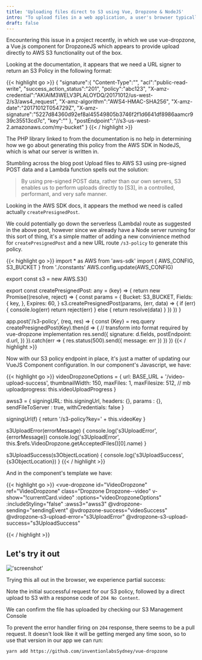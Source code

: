 ```yaml
---
title: 'Uploading files direct to S3 using Vue, Dropzone & NodeJS'
intro: "To upload files in a web application, a user's browser typically uploads directly to an application server. This approach comes with a variety of problems such as server timeouts, memory limitations and bandwidth costs associated with double-handling the file."
draft: false
---
```


Encountering this issue in a project recently, in which we use vue-dropzone, a Vue.js component for DropzoneJS which appears to provide upload directly to AWS S3 functionality out of the box.

Looking at the documentation, it appears that we need a URL signer to return an S3 Policy in the following format:

{{< highlight go >}}
{
   "signature":{
      "Content-Type":"",
      "acl":"public-read-write",
      "success_action_status":"201",
      "policy":"abc123",
      "X-amz-credential":"AKIAIM3WELV3PLALOYDQ\/20171012\/us-west-2\/s3\/aws4_request",
      "X-amz-algorithm":"AWS4-HMAC-SHA256",
      "X-amz-date":"20171012T054729Z",
      "X-amz-signature":"5227d84360d92ef8al45549805b3746f2f1d6641df8986aamcr939c35513cd7c",
      "key":""
   },
   "postEndpoint":"\/\/s3-us-west-2.amazonaws.com\/my-bucket"
}
{{< / highlight >}}

The PHP library linked to from the documentation is no help in determining how we go about generating this policy from the AWS SDK in NodeJS, which is what our server is written in.

Stumbling across the blog post Upload files to AWS S3 using pre-signed POST data and a Lambda function spells out the solution:

> By using pre-signed POST data, rather than our own servers, S3 enables us to perform uploads directly to [S3], in a controlled, performant, and very safe manner.

Looking in the AWS SDK docs, it appears the method we need is called actually `createPresignedPost`.

We could potentially go down the serverless (Lambda) route as suggested in the above post, however since we already have a Node server running for this sort of thing, it's a simple matter of adding a new convinience method for `createPresignedPost` and a new URL route `/s3-policy` to generate this policy.

{{< highlight go >}}
import * as AWS from 'aws-sdk'
import { AWS_CONFIG, S3_BUCKET } from './constants'
AWS.config.update(AWS_CONFIG)

export const s3 = new AWS.S3()

export const createPresignedPost: any = (key) => {
  return new Promise((resolve, reject) => {
    const params = {
      Bucket: S3_BUCKET,
      Fields: {
        key,
      },
      Expires: 60,
    }
    s3.createPresignedPost(params, (err, data) => {
      if (err) {
        console.log(err)
        return reject(err)
      } else {
        return resolve(data)
      }
    })
  })
}

app.post('/s3-policy', (req, res) => {
  const {Key} = req.query
  createPresignedPost(Key).then(d => {
    // transform into format required by vue-dropzone implementation
    res.send({
      signature: d.fields,
      postEndpoint: d.url,
    })
  }).catch(err => {
    res.status(500).send({ message: err })
  })
})
{{< / highlight >}}

Now with our S3 policy endpoint in place, it's just a matter of updating our VueJS Component configuration. In our component's Javascript, we have:

{{< highlight go >}}
videoDropzoneOptions = {
  url: BASE_URL + '/video-upload-success',
  thumbnailWidth: 150,
  maxFiles: 1,
  maxFilesize: 512, // mb
  uploadprogress: this.videoUploadProgress
}

awss3 = {
  signingURL: this.signingUrl,
  headers: {},
  params : {},
  sendFileToServer : true,
  withCredentials: false
}

signingUrl(f) {
  return '/s3-policy?key=' + this.videoKey
}

s3UploadError(errorMessage) {
  console.log('s3UploadError', {errorMessage})
  console.log('s3UploadError', this.$refs.VideoDropzone.getAcceptedFiles()[0].name)
}

s3UploadSuccess(s3ObjectLocation) {
  console.log('s3UploadSuccess', {s3ObjectLocation})
}
{{< / highlight >}}

And in the component's template we have:


{{< highlight go >}}
<vue-dropzone
   id="VideoDropzone"
   ref="VideoDropzone"
   class="Dropzone Dropzone--video"
   v-show="!currentCard.video"
   :options="videoDropzoneOptions"
   :includeStyling="false"
   :awss3="awss3"
   @vdropzone-sending="sendingEvent"
   @vdropzone-success="videoSuccess"
   @vdropzone-s3-upload-error="s3UploadError"
   @vdropzone-s3-upload-success="s3UploadSuccess"
></vue-dropzone>
{{< / highlight >}}

## Let's try it out

!['screenshot'](/upload-s3.png)

Trying this all out in the browser, we experience partial success:

Note the initial successful request for our S3 policy, followed by a direct upload to S3 with a response code of `204 No Content`.

We can confirm the file has uploaded by checking our S3 Management Console

To prevent the error handler firing on `204` response, there seems to be a pull request. It doesn't look like it will be getting merged any time soon, so to use that version in our app we can run:

`yarn add https://github.com/inventionlabsSydney/vue-dropzone`



